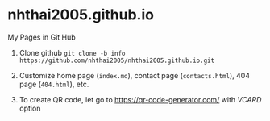# nhthai2005.github.io
My Pages in Git Hub

1. Clone github
`git clone -b info https://github.com/nhthai2005/nhthai2005.github.io.git`

2. Customize home page (`index.md`), contact page (`contacts.html`), 404 page (`404.html`), etc.

3. To create QR code, let go to <https://qr-code-generator.com/> with *VCARD* option
